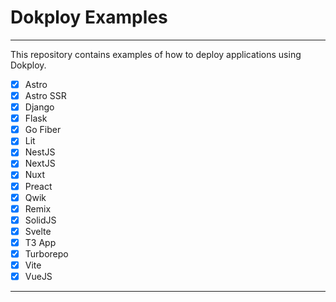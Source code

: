 # Dokploy Examples

---
This repository contains examples of how to deploy applications using Dokploy.

- [x] Astro
- [x] Astro SSR
- [x] Django
- [x] Flask
- [x] Go Fiber
- [x] Lit
- [x] NestJS
- [x] NextJS
- [x] Nuxt
- [x] Preact
- [x] Qwik
- [x] Remix
- [x] SolidJS
- [x] Svelte
- [x] T3 App
- [x] Turborepo
- [x] Vite
- [x] VueJS

---
